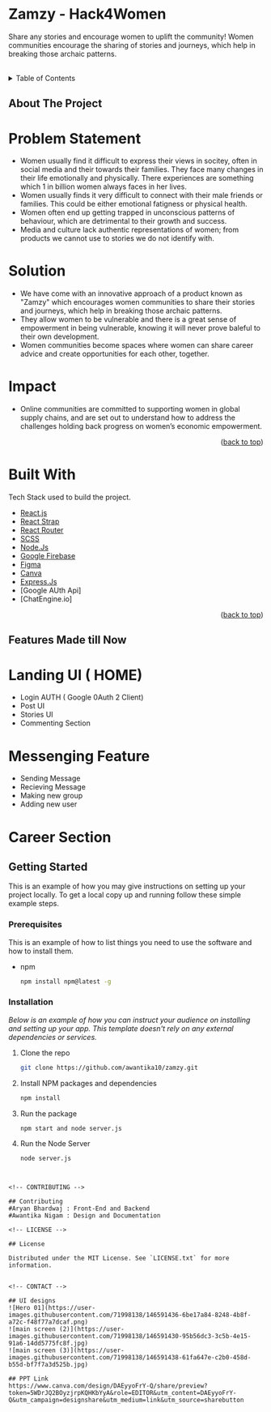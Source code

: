 # Zamzy - Hack4Women
Share any stories and encourage women to uplift the community! 
Women communities encourage the sharing of stories and journeys, which help in breaking those archaic patterns.

<div id="top"></div>

<!-- PROJECT LOGO -->
<br />

 

<!-- TABLE OF CONTENTS -->
<details>
  <summary>Table of Contents</summary>
  <ol>
     <li>
      <a href="#about-the-project">About The Project</a>
      <ul>
        <li><a href="#problem-statement">Problem Statement</a></li>
        <li><a href="#solution">Solution</a></li>
        <li><a href="#solution-deep-dive">Solution Deep Dive</a></li>
        <li><a href="#impact">Impact</a></li>
        <li><a href="#built-with">Built With</a></li>
       </ul>
    </li>
    <li>
      <a href="#getting-started">Getting Started</a>
      <ul>
        <li><a href="#prerequisites">Prerequisites</a></li>
        <li><a href="#installation">Installation</a></li>
      </ul>
    </li>
    <li><a href="#usage">Usage</a></li>
    <li><a href="#roadmap">Roadmap</a></li>
    <li><a href="#contributing">Contributing</a></li>
    <li><a href="#license">License</a></li>
    <li><a href="#contact">Contact</a></li>
    <li><a href="#acknowledgments">Acknowledgments</a></li>
  </ol>
</details>

<!-- ABOUT THE PROJECT -->

## About The Project
# Problem Statement 

- Women usually find it difficult to express their views in socitey, often in social media and their towards their families. They face many changes in their life emotionally and physically. There experiences are something which 1 in billion women always faces in her lives. 
- Women usually finds it very difficult to connect with their male friends or families. This could be either emotional fatigness or physical health.
-  Women often end up getting trapped in unconscious patterns of behaviour, which are detrimental to their growth and success.
-  Media and culture lack authentic representations of women; from products we cannot use to stories we do not identify with.

# Solution
- We have come with an innovative approach of a product known as "Zamzy" which encourages women communities to share their stories and journeys, which help in breaking those archaic patterns.
- They allow women to be vulnerable and there is a great sense of empowerment in being vulnerable, knowing it will never prove baleful to their own development.
- Women communities become spaces where women can share career advice and create opportunities for each other, together.

# Impact
- Online communities are committed to supporting women in global supply chains, and are set out to understand how to address the challenges holding back progress on women’s economic empowerment.

<p align="right">(<a href="#top">back to top</a>)</p>

# Built With
 Tech Stack used to build the project.

- [React.js](https://reactjs.org/)
- [React Strap](https://reactstrap.github.io/)
- [React Router](https://reactrouter.com/)
- [SCSS](https://sass-lang.com/)
- [Node.Js](https://nodejs.org/en/)
- [Google Firebase](https://firebase.google.com/)
- [Figma](https://www.figma.com/)
- [Canva](https://www.canva.com/)
- [Express.Js](https://www.canva.com/)
- [Google AUth Api]
- [ChatEngine.io]




<p align="right">(<a href="#top">back to top</a>)</p>

<!-- GETTING STARTED -->

## Features Made till Now
# Landing UI ( HOME)
- Login AUTH ( Google 0Auth 2 Client)
- Post UI
- Stories UI
- Commenting Section
# Messenging Feature
- Sending Message
- Recieving Message
- Making new group
- Adding new user
# Career Section


## Getting Started

This is an example of how you may give instructions on setting up your project locally.
To get a local copy up and running follow these simple example steps.

### Prerequisites

This is an example of how to list things you need to use the software and how to install them.

- npm
  ```sh
  npm install npm@latest -g
  ```
 
### Installation

_Below is an example of how you can instruct your audience on installing and setting up your app. This template doesn't rely on any external dependencies or services._

1. Clone the repo
   ```sh
   git clone https://github.com/awantika10/zamzy.git
   ```
2. Install NPM packages and dependencies
   ```sh
   npm install
   ```
3. Run the package   
   ```sh
   npm start and node server.js
   ```
4.  Run the Node Server
    ```sh
    node server.js
   ```


<!-- CONTRIBUTING -->

## Contributing
#Aryan Bhardwaj : Front-End and Backend
#Awantika Nigam : Design and Documentation 

<!-- LICENSE -->

## License

Distributed under the MIT License. See `LICENSE.txt` for more information.


<!-- CONTACT -->

## UI designs
![Hero 01](https://user-images.githubusercontent.com/71998138/146591436-6be17a84-8248-4b8f-a72c-f48f77a7dcaf.png)
![main screen (2)](https://user-images.githubusercontent.com/71998138/146591430-95b56dc3-3c5b-4e15-91a6-14dd5775fc8f.jpg)
![main screen (3)](https://user-images.githubusercontent.com/71998138/146591438-61fa647e-c2b0-458d-b55d-bf7f7a3d525b.jpg)

## PPT Link
https://www.canva.com/design/DAEyyoFrY-Q/share/preview?token=5WDrJQ2BOyzjrpKQHKbYyA&role=EDITOR&utm_content=DAEyyoFrY-Q&utm_campaign=designshare&utm_medium=link&utm_source=sharebutton
